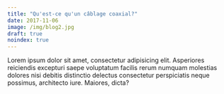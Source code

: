```yaml
---
title: "Qu'est-ce qu'un câblage coaxial?"
date: 2017-11-06
image: /img/blog2.jpg
draft: true
noindex: true
---
```


Lorem ipsum dolor sit amet, consectetur adipisicing elit. Asperiores reiciendis excepturi saepe voluptatum facilis rerum numquam molestias dolores nisi debitis distinctio delectus consectetur perspiciatis neque possimus, architecto iure. Maiores, dicta?